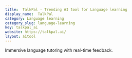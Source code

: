 ```yaml
---
title:  TalkPal - Trending AI tool for Language learning
display_name:  TalkPal
category: Language learning
category_slug: language-learning
key: talkpal_ai
website: https://talkpal.ai/
layout: aitool
---
```


Immersive language tutoring with real-time feedback.
